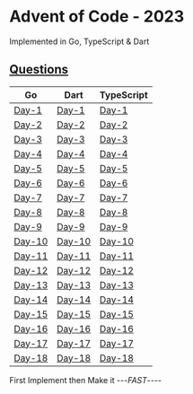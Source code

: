# Advent of Code - 2023

Implemented in Go, TypeScript & Dart

## [Questions](2023/Questions.md)

|**Go**|**Dart**|**TypeScript**|
|------|--------|--------------|
|[Day-1](Go/Day1)|[Day-1](Dart/Day1)|[Day-1](TypeScript/Day1)|
|[Day-2](Go/Day2)|[Day-2](Dart/Day2)|[Day-2](TypeScript/Day2)|
|[Day-3](Go/Day3)|[Day-3](Dart/Day3)|[Day-3](TypeScript/Day3)|
|[Day-4](Go/Day4)|[Day-4](Dart/Day4)|[Day-4](TypeScript/Day4)|
|[Day-5](Go/Day5)|[Day-5](Dart/Day5)|[Day-5](TypeScript/Day5)|
|[Day-6](Go/Day6)|[Day-6](Dart/Day6)|[Day-6](TypeScript/Day6)|
|[Day-7](Go/Day7)|[Day-7](Dart/Day7)|[Day-7](TypeScript/Day7)|
|[Day-8](Go/Day8)|[Day-8](Dart/Day8)|[Day-8](TypeScript/Day8)|
|[Day-9](Go/Day9)|[Day-9](Dart/Day9)|[Day-9](TypeScript/Day9)|
|[Day-10](Go/Day10)|[Day-10](Dart/Day10)|[Day-10](TypeScript/Day10)|
|[Day-11](Go/Day11)|[Day-11](Dart/Day11)|[Day-11](TypeScript/Day11)|
|[Day-12](Go/Day12)|[Day-12](Dart/Day12)|[Day-12](TypeScript/Day12)|
|[Day-13](Go/Day13)|[Day-13](Dart/Day13)|[Day-13](TypeScript/Day13)|
|[Day-14](Go/Day14)|[Day-14](Dart/Day14)|[Day-14](TypeScript/Day14)|
|[Day-15](Go/Day15)|[Day-15](Dart/Day15)|[Day-15](TypeScript/Day15)|
|[Day-16](Go/Day16)|[Day-16](Dart/Day16)|[Day-16](TypeScript/Day16)|
|[Day-17](Go/Day17)|[Day-17](Dart/Day17)|[Day-17](TypeScript/Day17)|
|[Day-18](Go/Day18)|[Day-18](Dart/Day18)|[Day-18](TypeScript/Day18)|

First Implement then Make it ---*FAST*----
